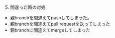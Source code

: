 5. 間違った時の対処
  - 親branchを間違えてpushしてしまった。
  - 親branchを間違えてpull requestを送ってしまった
  - 親branchに間違えてmergeしてしまった

